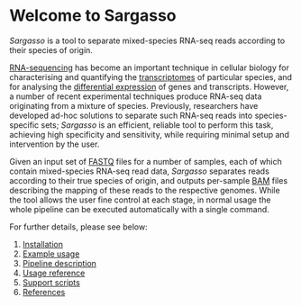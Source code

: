 Welcome to Sargasso
===================

*Sargasso* is a tool to separate mixed-species RNA-seq reads according to their species of origin.

[RNA-sequencing](http://en.wikipedia.org/wiki/RNA-Seq) has become an important technique in cellular biology for characterising and quantifying the [transcriptomes](http://en.wikipedia.org/wiki/Transcriptome) of particular species, and for analysing the [differential expression](https://en.wikipedia.org/wiki/RNA-Seq#Differential_expression_and_absolute_quantification_of_transcripts) of genes and transcripts. However, a number of recent experimental techniques produce RNA-seq data originating from a mixture of species. Previously, researchers have developed ad-hoc solutions to separate such RNA-seq reads into species-specific sets; *Sargasso* is an efficient, reliable tool to perform this task, achieving high specificity and sensitivity, while requiring minimal setup and intervention by the user.

Given an input set of [FASTQ](https://en.wikipedia.org/wiki/FASTQ_format>) files for a number of samples, each of which contain mixed-species RNA-seq read data, *Sargasso* separates reads according to their true species of origin, and outputs per-sample [BAM](https://samtools.github.io/hts-specs/SAMv1.pdf) files describing the mapping of these reads to the respective genomes. While the tool allows the user fine control at each stage, in normal usage the whole pipeline can be executed automatically with a single command.

For further details, please see below:

1. [Installation](installation.md)
2. [Example usage](example_usage.md)
3. [Pipeline description](pipeline.md)
4. [Usage reference](usage_reference.md)
5. [Support scripts](support_scripts.md)
6. [References](references/md)
